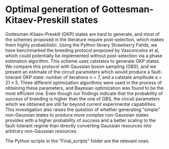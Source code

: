 # Optimal generation of Gottesman-Kitaev-Preskill states
Gottesman-Kitaev-Preskill (GKP) states are hard to generate, and most of the schemes proposed in the literature require post-selection, which makes them highly probabilistic. Using the Python library Strawberry Fields, we have benchmarked the breeding protocol proposed by Vasconcelos et al, which could potentially be implemented without post-selection via a phase estimation algorithm. This scheme uses catstates to generate GKP states. We compare this protocol with Gaussian boson sampling (GBS), and we present an estimate of the circuit parameters which would produce a fault-tolerant GKP state: number of iterations n = 7, and a catstate amplitude a = 21 ± 5. Three different optimization algorithms were used in the process of obtaining these parameters, and Bayesian optimization was found to be the most efficient one. Even though our findings indicate that the probability of success of breeding is higher than the one of GBS, the circuit parameters which we obtained are still far beyond current experimental capabilities. This investigation also raises the question of whether generating “simple” non-Gaussian states to produce more complex non-Gaussian states provides with a higher probability of success and a better scaling to the fault-tolerant regime than directly converting Gaussian resources into arbitrary non-Gaussian resources.

The Python scripts in the "Final_scripts" folder are the relevant ones.
